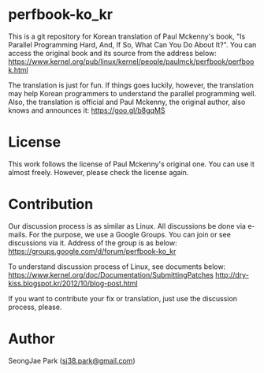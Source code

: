 perfbook-ko_kr
==============

This is a git repository for Korean translation of Paul Mckenny's book, "Is
Parallel Programming Hard, And, If So, What Can You Do About It?".
You can access the original book and its source from the address below:
https://www.kernel.org/pub/linux/kernel/people/paulmck/perfbook/perfbook.html

The translation is just for fun.
If things goes luckily, however, the translation may help Korean programmers to
understand the parallel programming well.
Also, the translation is official and Paul Mckenny, the original author, also
knows and announces it:
https://goo.gl/b8gqMS


License
=======

This work follows the license of Paul Mckenny's original one.
You can use it almost freely.
However, please check the license again.


Contribution
============

Our discussion process is as similar as Linux.
All discussions be done via e-mails.
For the purpose, we use a Google Groups.
You can join or see discussions via it.
Address of the group is as below:
https://groups.google.com/d/forum/perfbook-ko_kr

To understand discussion process of Linux, see documents below:
https://www.kernel.org/doc/Documentation/SubmittingPatches
http://dry-kiss.blogspot.kr/2012/10/blog-post.html

If you want to contribute your fix or translation, just use the discussion
process, please.


Author
======

SeongJae Park (sj38.park@gmail.com)
